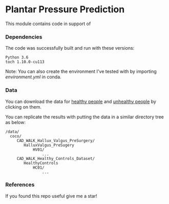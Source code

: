 # Plantar Pressure Prediction

This module contains code in support of 
### Dependencies

The code was successfully built and run with these versions:

```
Python 3.6
toch 1.10.0-cu113
```
Note: You can also create the environment I've tested with by importing _environment.yml_ in conda.

### Data
You can download the data for [healthy people](https://livewarwickac-my.sharepoint.com/:u:/r/personal/u1880714_live_warwick_ac_uk/Documents/Pred_Plantar/CAD_WALK_Healthy_Controls_Dataset.zip?csf=1&web=1&e=gDThuY) and [unhealthy people](https://livewarwickac-my.sharepoint.com/:u:/r/personal/u1880714_live_warwick_ac_uk/Documents/Pred_Plantar/CAD_WALK_Hallux_Valgus_PreSurgery.zip?csf=1&web=1&e=1Iv7IV) by clicking on them.

You can replicate the results with putting the data in a similar directory tree as below:

```
/data/
  coco/
     CAD_WALK_Hallux_Valgus_PreSurgery/
        HalluxValgus_PreSugery
            HV01/
                ...
     CAD_WALK_Healthy_Controls_Dataset/
        HealthyControls
            HC01/
                ...
```

### References

If you found this repo useful give me a star!